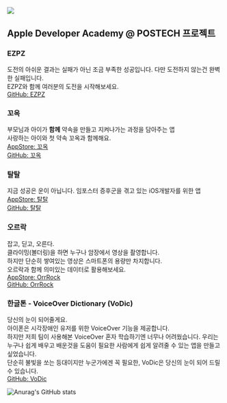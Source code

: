 <img src="https://capsule-render.vercel.app/api?type=Soft&color=auto&height=200&section=header&text=Ruyha%20GitHub&fontSize=45" />


## Apple Developer Academy @ POSTECH 프로젝트

### EZPZ     
도전의 아쉬운 결과는 실패가 아닌 조금 부족한 성공입니다. 다만 도전하지 않는건 완벽한 실패입니다.  
EZPZ와 함께 여러분의 도전을 시작해보세요.  
[GitHub: EZPZ](https://github.com/DeveloperAcademy-POSTECH/EZPZ)  

### 꼬옥  
부모님과 아이가 **함께** 약속을 만들고 지켜나가는 과정을 담아주는 앱  
사랑하는 아이와 첫 약속 꼬옥과 함께해요.  
[AppStore: 꼬옥](https://apps.apple.com/us/app/%EA%BC%AC%EC%98%A5/id1631273909)  
[GitHub: 꼬옥](https://github.com/kko-okk/kko_okk/tree/main)  

### 탈탈
지금 성공은 운이 아닙니다. 임포스터 증후군을 겪고 있는 iOS개발자를 위한 앱  
[AppStore: 탈탈](https://apps.apple.com/us/app/taltal/id1637629943)  
[GitHub: 탈탈](https://github.com/DeveloperAcademy-POSTECH/MC3_Team10_TalTal)  

### 오르락
잡고, 딛고, 오른다.  
클라이밍(볼더링)을 하면 누구나 암장에서 영상을 촬영합니다.  
하지만 단순히 쌓여있는 영상은 스마트폰의 용량만 차지합니다.  
오르락과 함께 의미있는 데이터로 활용해보세요.  
[AppStore: OrrRock](https://apps.apple.com/us/app/orrrock/id6444023093)  
[GitHub: OrrRock](https://github.com/DeveloperAcademy-POSTECH/MacC-TEAM-8bit)  

### 한글톤 - VoiceOver Dictionary (VoDic)
당신의 눈이 되어줄게요.  
아이폰은 시각장애인 유저를 위한 VoiceOver 기능을 제공합니다.  
하지만 저희 팀이 사용해본 VoiceOver 혼자 학습하기엔 너무나 어려웠습니다.
우리는 누구나 쉽게 배우고 배운것을 도움이 필요한 사람에게 쉽게 알려줄 수 있는 앱을 만들고 싶었습니다.  
단순히 불빛을 쏘는 등대이지만 누군가에겐 꼭 필요한, VoDic은 당신의 눈이 되어 드릴 수 있습니다.  
[GitHub: VoDic](https://github.com/DeveloperAcademy-POSTECH/Hangleton_Team8_LightHouse)



![Anurag's GitHub stats](https://github-readme-stats.vercel.app/api?username=Ruyha&show_icons=true&theme=radical)

<!--
**RuyHa/RuyHa** is a ✨ _special_ ✨ repository because its `README.md` (this file) appears on your GitHub profile.

Here are some ideas to get you started:

- 🔭 I’m currently working on ...
- 🌱 I’m currently learning ...
- 👯 I’m looking to collaborate on ...
- 🤔 I’m looking for help with ...
- 💬 Ask me about ...
- 📫 How to reach me: ...
- 😄 Pronouns: ...
- ⚡ Fun fact: ...
-->
